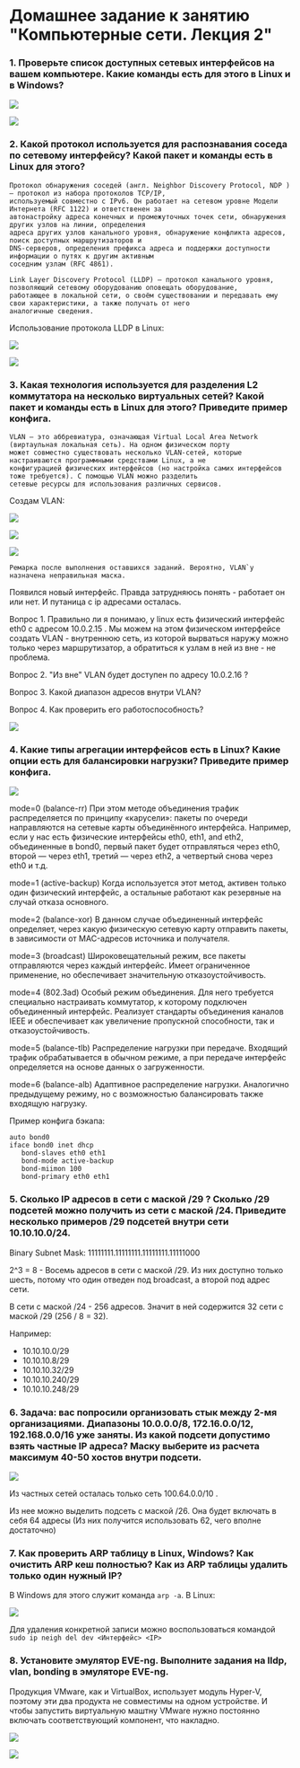 # Домашнее задание к занятию "Компьютерные сети. Лекция 2"

### 1. Проверьте список доступных сетевых интерфейсов на вашем компьютере. Какие команды есть для этого в Linux и в Windows?

![](./img/1_1.png)

![](./img/1_2.png)

### 2. Какой протокол используется для распознавания соседа по сетевому интерфейсу? Какой пакет и команды есть в Linux для этого? 

```
Протокол обнаружения соседей (англ. Neighbor Discovery Protocol, NDP ) — протокол из набора протоколов TCP/IP, 
используемый совместно с IPv6. Он работает на сетевом уровне Модели Интернета (RFC 1122) и ответственен за 
автонастройку адреса конечных и промежуточных точек сети, обнаружения других узлов на линии, определения 
адреса других узлов канального уровня, обнаружение конфликта адресов, поиск доступных маршрутизаторов и 
DNS-серверов, определения префикса адреса и поддержки доступности информации о путях к другим активным 
соседним узлам (RFC 4861).
```

```
Link Layer Discovery Protocol (LLDP) — протокол канального уровня, позволяющий сетевому оборудованию оповещать оборудование,
работающее в локальной сети, о своём существовании и передавать ему свои характеристики, а также получать от него
аналогичные сведения.
```
Использование протокола LLDP в Linux:

![](./img/2_1.png)

![](./img/2_2.png)

### 3. Какая технология используется для разделения L2 коммутатора на несколько виртуальных сетей? Какой пакет и команды есть в Linux для этого? Приведите пример конфига.

```
VLAN – это аббревиатура, означающая Virtual Local Area Network (виртаульная локальная сеть). На одном физическом порту 
может совместно существовать несколько VLAN-сетей, которые настраиваются программными средствами Linux, а не 
конфигурацией физических интерфейсов (но настройка самих интерфейсов тоже требуется). С помощью VLAN можно разделить 
сетевые ресурсы для использования различных сервисов.
```
Создам VLAN:

![](./img/3_1.png)

![](./img/3_2.png)

![](./img/3_3.png)

```
Ремарка после выполнения оставшихся заданий. Вероятно, VLAN`у назначена неправильная маска.  
```

Появился новый интерфейс. Правда затрудняюсь понять - работает он или нет. И путаница с ip адресами осталась.

Вопрос 1. Правильно ли я понимаю, у linux есть физический интерфейс eth0 с адресом 10.0.2.15 . Мы можем на этом физическом 
интерфейсе создать VLAN - внутреннюю сеть, из которой вырваться наружу можно только через маршрутизатор, а обратиться к узлам в ней из вне - не проблема.

Вопрос 2. "Из вне" VLAN будет доступен по адресу 10.0.2.16 ?

Вопрос 3. Какой диапазон адресов внутри VLAN?

Вопрос 4. Как проверить его работоспособность?

![](./img/3_4.png)


### 4. Какие типы агрегации интерфейсов есть в Linux? Какие опции есть для балансировки нагрузки? Приведите пример конфига.

![](./img/4_1.png)

mode=0 (balance-rr)
При этом методе объединения трафик распределяется по принципу «карусели»: пакеты по очереди направляются на сетевые карты объединённого интерфейса. Например, если у нас есть физические интерфейсы eth0, eth1, and eth2, объединенные в bond0, первый пакет будет отправляться через eth0, второй — через eth1, третий — через eth2, а четвертый снова через eth0 и т.д.

mode=1 (active-backup)
Когда используется этот метод, активен только один физический интерфейс, а остальные работают как резервные на случай отказа основного.

mode=2 (balance-xor)
В данном случае объединенный интерфейс определяет, через какую физическую сетевую карту отправить пакеты, в зависимости от MAC-адресов источника и получателя.

mode=3 (broadcast) Широковещательный режим, все пакеты отправляются через каждый интерфейс. Имеет ограниченное применение, но обеспечивает значительную отказоустойчивость.

mode=4 (802.3ad)
Особый режим объединения. Для него требуется специально настраивать коммутатор, к которому подключен объединенный интерфейс. Реализует стандарты объединения каналов IEEE и обеспечивает как увеличение пропускной способности, так и отказоустойчивость.

mode=5 (balance-tlb)
Распределение нагрузки при передаче. Входящий трафик обрабатывается в обычном режиме, а при передаче интерфейс определяется на основе данных о загруженности.

mode=6 (balance-alb)
Адаптивное распределение нагрузки. Аналогично предыдущему режиму, но с возможностью балансировать также входящую нагрузку.

Пример конфига бэкапа:

```
auto bond0
iface bond0 inet dhcp
   bond-slaves eth0 eth1
   bond-mode active-backup
   bond-miimon 100
   bond-primary eth0 eth1
```

### 5. Сколько IP адресов в сети с маской /29 ? Сколько /29 подсетей можно получить из сети с маской /24. Приведите несколько примеров /29 подсетей внутри сети 10.10.10.0/24.

Binary Subnet Mask:	11111111.11111111.11111111.11111000

2^3 = 8 - Восемь адресов в сети с маской /29. Из них доступно только шесть, потому что один отведен под broadcast, а второй под адрес сети.

В сети с маской /24 - 256 адресов. Значит в ней содержится 32 сети с маской /29 (256 / 8 = 32).

Например:

- 10.10.10.0/29
- 10.10.10.8/29
- 10.10.10.32/29
- 10.10.10.240/29
- 10.10.10.248/29


### 6. Задача: вас попросили организовать стык между 2-мя организациями. Диапазоны 10.0.0.0/8, 172.16.0.0/12, 192.168.0.0/16 уже заняты. Из какой подсети допустимо взять частные IP адреса? Маску выберите из расчета максимум 40-50 хостов внутри подсети.

![](./img/6_1.png)

Из частных сетей осталась только сеть 100.64.0.0/10 .

Из нее можно выделить подсеть с маской /26. Она будет включать в себя 64 адресы (Из них получится использовать 62, чего вполне достаточно)

### 7. Как проверить ARP таблицу в Linux, Windows? Как очистить ARP кеш полностью? Как из ARP таблицы удалить только один нужный IP?

В Windows для этого служит команда `arp -a`. В Linux:

![](./img/7_1.png)

Для удаления конкретной записи можно воспользоваться командой
`sudo ip neigh del dev <Интерфейс> <IP>`

### 8. Установите эмулятор EVE-ng. Выполните задания на lldp, vlan, bonding в эмуляторе EVE-ng.

Продукция VMware, как и VirtualBox, использует модуль Hyper-V, поэтому эти два продукта не совместимы на одном устройстве.
И чтобы запустить виртуальную маштну VMware нужно постоянно включать соответствующий компонент, что накладно.

![](./img/8_1.png)

![](./img/8_2.png)







